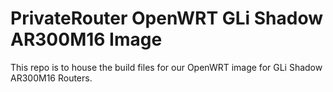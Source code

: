 # PrivateRouter OpenWRT GLi Shadow AR300M16 Image

This repo is to house the build files for our OpenWRT image for GLi Shadow AR300M16 Routers.